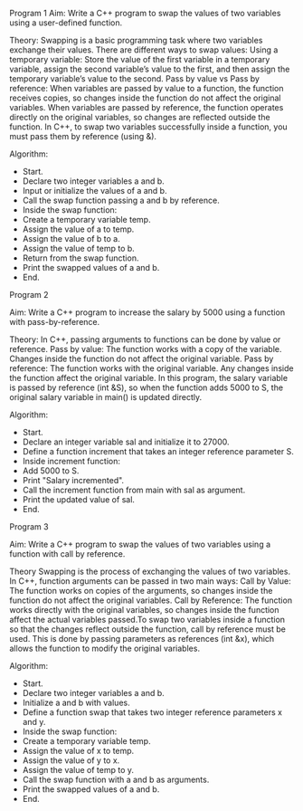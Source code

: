 Program 1
Aim:
Write a C++ program to swap the values of two variables using a user-defined function.

Theory:
Swapping is a basic programming task where two variables exchange their values. There are different ways to swap values:
Using a temporary variable: Store the value of the first variable in a temporary variable, assign the second variable’s value to the first, and then assign the temporary variable’s value to the second.
Pass by value vs Pass by reference:
When variables are passed by value to a function, the function receives copies, so changes inside the function do not affect the original variables.
When variables are passed by reference, the function operates directly on the original variables, so changes are reflected outside the function.
In C++, to swap two variables successfully inside a function, you must pass them by reference (using &).

Algorithm:
- Start.
- Declare two integer variables a and b.
- Input or initialize the values of a and b.
- Call the swap function passing a and b by reference.
- Inside the swap function:
- Create a temporary variable temp.
- Assign the value of a to temp.
- Assign the value of b to a.
- Assign the value of temp to b.
- Return from the swap function.
- Print the swapped values of a and b.
- End.

Program 2

Aim:
Write a C++ program to increase the salary by 5000 using a function with pass-by-reference.

Theory:
In C++, passing arguments to functions can be done by value or reference.
Pass by value: The function works with a copy of the variable. Changes inside the function do not affect the original variable.
Pass by reference: The function works with the original variable. Any changes inside the function affect the original variable.
In this program, the salary variable is passed by reference (int &S), so when the function adds 5000 to S, the original salary variable in main() is updated directly.

Algorithm:
- Start.
- Declare an integer variable sal and initialize it to 27000.
- Define a function increment that takes an integer reference parameter S.
- Inside increment function:
- Add 5000 to S.
- Print "Salary incremented".
- Call the increment function from main with sal as argument.
- Print the updated value of sal.
- End.

Program 3

Aim:
Write a C++ program to swap the values of two variables using a function with call by reference.

Theory
Swapping is the process of exchanging the values of two variables. In C++, function arguments can be passed in two main ways:
Call by Value: The function works on copies of the arguments, so changes inside the function do not affect the original variables.
Call by Reference: The function works directly with the original variables, so changes inside the function affect the actual variables passed.To swap two variables inside a function so that the changes reflect outside the function, call by reference must be used. This is done by passing parameters as references (int &x), which allows the function to modify the original variables.

Algorithm:
- Start.
- Declare two integer variables a and b.
- Initialize a and b with values.
- Define a function swap that takes two integer reference parameters x and y.
- Inside the swap function:
- Create a temporary variable temp.
- Assign the value of x to temp.
- Assign the value of y to x.
- Assign the value of temp to y.
- Call the swap function with a and b as arguments.
- Print the swapped values of a and b.
- End.

